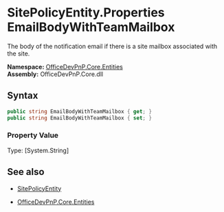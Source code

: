 # SitePolicyEntity.Properties EmailBodyWithTeamMailbox
The body of the notification email if there is a site mailbox associated with the site.  

**Namespace:** [OfficeDevPnP.Core.Entities](OfficeDevPnP.Core.Entities.md)  
**Assembly:** OfficeDevPnP.Core.dll  
## Syntax
```C#
public string EmailBodyWithTeamMailbox { get; }
public string EmailBodyWithTeamMailbox { set; }
```

### Property Value
Type: [System.String] 

## See also
- [SitePolicyEntity](SitePolicyEntity.md) 

- [OfficeDevPnP.Core.Entities](OfficeDevPnP.Core.Entities.md)
